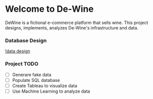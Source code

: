 # Welcome to De-Wine

DeWine is a fictional e-commerce platform that sells wine. This project designs, implements, analyzes 
De-Wine's infrastructure and data. 

### Database Design
[!data design](https://github.com/TimPerera/dewine/blob/master/DeWineDatabase.png)

### **Project TODO**
- [ ] Generare fake data
- [ ] Populate SQL database
- [ ] Create Tableau to visualize data
- [ ] Use Machine Learning to analyze data

